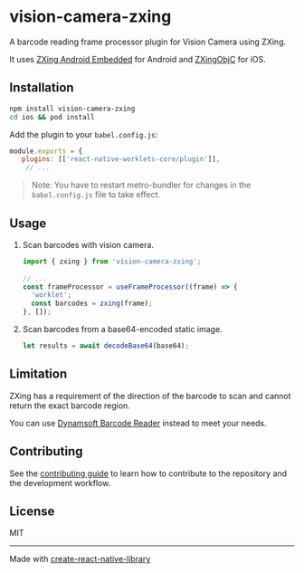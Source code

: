 # vision-camera-zxing

A barcode reading frame processor plugin for Vision Camera using ZXing.

It uses [ZXing Android Embedded](https://github.com/journeyapps/zxing-android-embedded) for Android and [ZXingObjC](https://github.com/zxingify/zxingify-objc) for iOS.

## Installation

```sh
npm install vision-camera-zxing
cd ios && pod install
```

Add the plugin to your `babel.config.js`:

```js
module.exports = {
   plugins: [['react-native-worklets-core/plugin']],
    // ...
```

> Note: You have to restart metro-bundler for changes in the `babel.config.js` file to take effect.

## Usage

1. Scan barcodes with vision camera.
   
   ```js
   import { zxing } from 'vision-camera-zxing';
 
   // ...
   const frameProcessor = useFrameProcessor((frame) => {
     'worklet';
     const barcodes = zxing(frame);
   }, []);
   ```
   
2. Scan barcodes from a base64-encoded static image.

   ```ts
   let results = await decodeBase64(base64);
   ```

## Limitation

ZXing has a requirement of the direction of the barcode to scan and cannot return the exact barcode region.

You can use [Dynamsoft Barcode Reader](https://github.com/tony-xlh/vision-camera-dynamsoft-barcode-reader) instead to meet your needs.

## Contributing

See the [contributing guide](CONTRIBUTING.md) to learn how to contribute to the repository and the development workflow.

## License

MIT

---

Made with [create-react-native-library](https://github.com/callstack/react-native-builder-bob)
